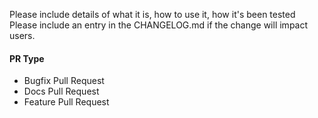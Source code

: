 
Please include details of what it is, how to use it, how it's been tested
Please include an entry in the CHANGELOG.md if the change will impact users.

#### PR Type

- Bugfix Pull Request
- Docs Pull Request
- Feature Pull Request
